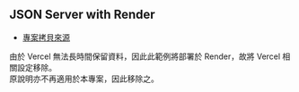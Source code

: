## JSON Server with Render

- [專案拷貝來源](https://github.com/gonsakon/json-server-vercel)

由於 Vercel 無法長時間保留資料，因此此範例將部署於 Render，故將 Vercel 相關設定移除。<br>
原說明亦不再適用於本專案，因此移除之。
